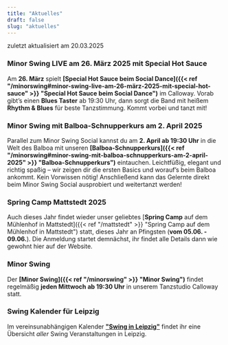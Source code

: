 ```yaml
---
title: "Aktuelles"
draft: false
slug: "aktuelles"
---
```


zuletzt aktualisiert am 20.03.2025

[//]: # (### Friday Night Balboa)
[//]: # (Im November laden wir euch wieder zum **[Friday Night Balboa]&#40;{{< ref "/fridaynightbalboa" >}} "Friday Night Balboa"&#41;**-Abend im Calloway ein: Am **29.11.**ab 18:30 Uhr starten wir mit einem Drop-In-Kurs, danach wird getanzt!)

[//]: # (### Tag der offenen Tür am 19.01.2025)
[//]: # (Am **19.01.2025** öffnen wir unsere Türen für euch! Kommt vorbei, lernt Swingtänze kennen und schnuppert in unsere Welt des Tanzes hinein. Weitere Infos findet ihr auf der Seite von unseren **[Tag der offenen Tür]&#40;{{< ref "/opendoor" >}} "Tag der offenen Tür"&#41;**! Danach gibt es die Möglichkeit, beim [Tea Dance]&#40;{{< ref "/swingteatime" >}} "Tea Dance"&#41; weiterzutanzen.)

### Minor Swing LIVE am 26. März 2025 mit Special Hot Sauce
Am **26. März** spielt **[Special Hot Sauce beim Social Dance]({{< ref "/minorswing#minor-swing-live-am-26-märz-2025-mit-special-hot-sauce" >}} "Special Hot Sauce beim Social Dance")** im Calloway. Vorab gibt’s einen **Blues Taster** ab 19:30 Uhr, dann sorgt die Band mit heißem **Rhythm & Blues** für beste Tanzstimmung. Kommt vorbei und tanzt mit!

### Minor Swing mit Balboa-Schnupperkurs am 2. April 2025
Parallel zum Minor Swing Social kannst du am **2. April ab 19:30 Uhr** in die Welt des Balboa mit unseren **[Balboa-Schnupperkurs]({{< ref "/minorswing#minor-swing-mit-balboa-schnupperkurs-am-2-april-2025" >}} "Balboa-Schnupperkurs")** eintauchen.
Leichtfüßig, elegant und richtig spaßig – wir zeigen dir die ersten Basics und worauf’s beim Balboa ankommt. Kein Vorwissen nötig! Anschließend kann das Gelernte direkt beim Minor Swing Social ausprobiert und weitertanzt werden!

### Spring Camp Mattstedt 2025
Auch dieses Jahr findet wieder unser geliebtes [**Spring Camp** auf dem Mühlenhof in Mattstedt]({{< ref "/mattstedt" >}} "Spring Camp auf dem Mühlenhof in Mattstedt") statt, dieses Jahr an Pfingsten (**vom 05.06. - 09.06.**). Die Anmeldung startet demnächst, ihr findet alle Details dann wie gewohnt hier auf der Website.

[//]: # (### Kursrunde Frühling 2025)
[//]: # (Ab dem **4. April 2025** starten unsere neuen **[Kurse]&#40;{{< ref "/tanzkurse" >}} "Kurse"&#41;**. Egal, ob Anfängerin oder Fortgeschrittener – wir haben das richtige Angebot für dich. Sei dabei und erlebe die Freude am Swingtanzen! Die Anmeldung öffnet erfahrungsgemäß etwa zwei Wochen vor Beginn einer neuen Kursrunde.)

### Minor Swing
Der **[Minor Swing]({{< ref "/minorswing" >}} "Minor Swing")** findet regelmäßig **jeden Mittwoch ab 19:30 Uhr** in unserem Tanzstudio Calloway statt.

### Swing Kalender für Leipzig
Im vereinsunabhängigen Kalender [**"Swing in Leipzig"**](https://kalender.digital/0c529f4b4448ea55b992) findet ihr eine Übersicht *aller* Swing Veranstaltungen in Leipzig.
